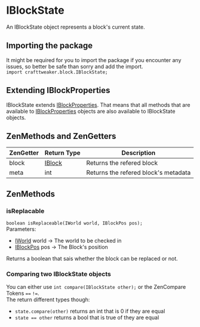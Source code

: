 # IBlockState

An IBlockState object represents a block's current state.

## Importing the package

It might be required for you to import the package if you encounter any issues, so better be safe than sorry and add the import.  
`import crafttweaker.block.IBlockState;`

## Extending IBlockProperties

IBlockState extends [IBlockProperties](/Vanilla/Blocks/IBlockProperties/). That means that all methods that are available to [IBlockProperties](/Vanilla/Blocks/IBlockProperties/) objects are also available to IBlockState objects.

## ZenMethods and ZenGetters

| ZenGetter | Return Type                       | Description                          |
| --------- | --------------------------------- | ------------------------------------ |
| block     | [IBlock](/Vanilla/Blocks/IBlock/) | Returns the refered block            |
| meta      | int                               | Returns the refered block's metadata |

## ZenMethods

### isReplacable

`boolean isReplaceable(IWorld world, IBlockPos pos);`  
Parameters:

- [IWorld](/Vanilla/World/IWorld/) world → The world to be checked in
- [IBlockPos](/Vanilla/World/IBlockPos/) pos → The Block's position

Returns a boolean that sais whether the block can be replaced or not.

### Comparing two IBlockState objects

You can either use `int compare(IBlockState other);` or the ZenCompare Tokens `==` `!=`.  
The return different types though:

- `state.compare(other)` returns an int that is 0 if they are equal
- `state == other` returns a bool that is true of they are equal